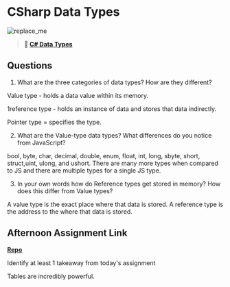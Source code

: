# CSharp Data Types

![replace_me](https://codeworks.blob.core.windows.net/public/assets/img/illustrations/placeholder.svg)

> **📖 [C# Data Types](https://codeworksacademy.com/fs-student-guide/resources/wk10/01-CSharp-Generics)**

## Questions

1. What are the three categories of data types? How are they different?

Value type - holds a data value within its memory.

1reference type - holds an instance of data and stores that data indirectly.

Pointer type = specifies the type. 

2. What are the Value-type data types? What differences do you notice from JavaScript?

bool, byte, char, decimal, double, enum, float, int, long, sbyte, short, struct,uint, ulong, and ushort. There are many more types when compared to JS and there are multiple types for a single JS type.

3. In your own words how do Reference types get stored in memory? How does this differ from Value types?

A value type is the exact place where that data is stored. A reference type is the address to the where that data is stored.


## Afternoon Assignment Link

**[Repo](https://github.com/jon-cron/chore.git)**

Identify at least 1 takeaway from today's assignment

Tables are incredibly powerful.
